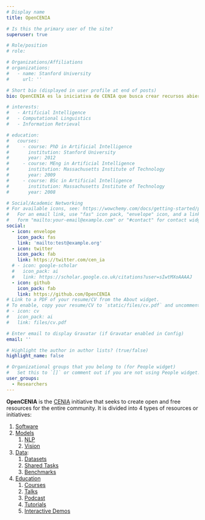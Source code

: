 ```yaml
---
# Display name
title: OpenCENIA

# Is this the primary user of the site?
superuser: true

# Role/position
# role:

# Organizations/Affiliations
# organizations:
#   - name: Stanford University
#     url: ''

# Short bio (displayed in user profile at end of posts)
bio: OpenCENIA es la iniciativa de CENIA que busca crear recursos abiertos y gratuitos para toda la comunidad.

# interests:
#   - Artificial Intelligence
#   - Computational Linguistics
#   - Information Retrieval

# education:
#   courses:
#     - course: PhD in Artificial Intelligence
#       institution: Stanford University
#       year: 2012
#     - course: MEng in Artificial Intelligence
#       institution: Massachusetts Institute of Technology
#       year: 2009
#     - course: BSc in Artificial Intelligence
#       institution: Massachusetts Institute of Technology
#       year: 2008

# Social/Academic Networking
# For available icons, see: https://wowchemy.com/docs/getting-started/page-builder/#icons
#   For an email link, use "fas" icon pack, "envelope" icon, and a link in the
#   form "mailto:your-email@example.com" or "#contact" for contact widget.
social:
  - icon: envelope
    icon_pack: fas
    link: 'mailto:test@example.org'
  - icon: twitter
    icon_pack: fab
    link: https://twitter.com/cen_ia
  # - icon: google-scholar
  #   icon_pack: ai
  #   link: https://scholar.google.co.uk/citations?user=sIwtMXoAAAAJ
  - icon: github
    icon_pack: fab
    link: https://github.com/OpenCENIA
# Link to a PDF of your resume/CV from the About widget.
# To enable, copy your resume/CV to `static/files/cv.pdf` and uncomment the lines below.
# - icon: cv
#   icon_pack: ai
#   link: files/cv.pdf

# Enter email to display Gravatar (if Gravatar enabled in Config)
email: ''

# Highlight the author in author lists? (true/false)
highlight_name: false

# Organizational groups that you belong to (for People widget)
#   Set this to `[]` or comment out if you are not using People widget.
user_groups:
  - Researchers
---
```


**OpenCENIA** is the [CENIA](www.cenia.cl) initiative that seeks to create open and free resources for the entire community. It is divided into 4 types of resources or initiatives:

1. [Software](/software)
2. [Models](/models)
   1. [NLP](/models/nlp)
   2. [Vision](/models/vision)
3. [Data](/data):
   1. [Datasets](/datasets)
   2. [Shared Tasks](/shared_tasks)
   3. [Benchmarks](/benchmarks)
4. [Education](/education)
   1. [Courses](/education/courses)
   2. [Talks](/education/talks)
   3. [Podcast](/education/podcast)
   4. [Tutorials](/education/tutorials)
   5. [Interactive Demos](/education/demos)

